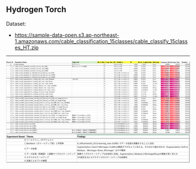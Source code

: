 ## Hydrogen Torch

Dataset: 
 - https://sample-data-open.s3.ap-northeast-1.amazonaws.com/cable_classification_15classes/cable_classify_15classes_HT.zip

***

![Leader Board](./display_images/LeaderBoard.png)
![Experiment Round](./display_images/ExperimentRound.png)
